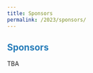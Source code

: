 ```yaml
---
title: Sponsors
permalink: /2023/sponsors/
---
```

## <span style="color:#267CB9"> Sponsors </span>

TBA